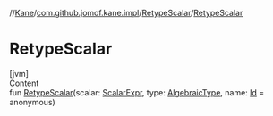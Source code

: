 //[Kane](../../index.md)/[com.github.jomof.kane.impl](../index.md)/[RetypeScalar](index.md)/[RetypeScalar](-retype-scalar.md)



# RetypeScalar  
[jvm]  
Content  
fun [RetypeScalar](-retype-scalar.md)(scalar: [ScalarExpr](../../com.github.jomof.kane/-scalar-expr/index.md), type: [AlgebraicType](../../com.github.jomof.kane.impl.types/-algebraic-type/index.md), name: [Id](../index.md#%5Bcom.github.jomof.kane.impl%2FId%2F%2F%2FPointingToDeclaration%2F%5D%2FClasslikes%2F-704583245) = anonymous)  



